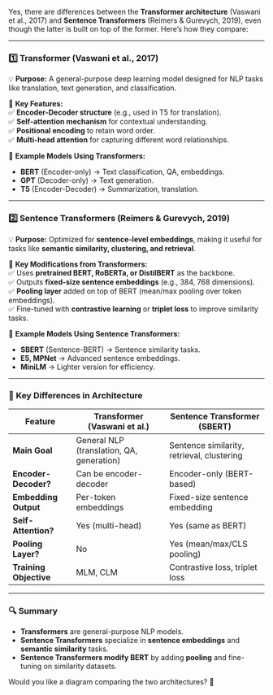 Yes, there are differences between the **Transformer architecture** (Vaswani et al., 2017) and **Sentence Transformers** (Reimers & Gurevych, 2019), even though the latter is built on top of the former. Here’s how they compare:

---

### **1️⃣ Transformer (Vaswani et al., 2017)**

💡 **Purpose:** A general-purpose deep learning model designed for NLP tasks like translation, text generation, and classification.

📌 **Key Features:**  
✅ **Encoder-Decoder structure** (e.g., used in T5 for translation).  
✅ **Self-attention mechanism** for contextual understanding.  
✅ **Positional encoding** to retain word order.  
✅ **Multi-head attention** for capturing different word relationships.

🔹 **Example Models Using Transformers:**

- **BERT** (Encoder-only) → Text classification, QA, embeddings.
- **GPT** (Decoder-only) → Text generation.
- **T5** (Encoder-Decoder) → Summarization, translation.

---

### **2️⃣ Sentence Transformers (Reimers & Gurevych, 2019)**

💡 **Purpose:** Optimized for **sentence-level embeddings**, making it useful for tasks like **semantic similarity, clustering, and retrieval**.

📌 **Key Modifications from Transformers:**  
✅ Uses **pretrained BERT, RoBERTa, or DistilBERT** as the backbone.  
✅ Outputs **fixed-size sentence embeddings** (e.g., 384, 768 dimensions).  
✅ **Pooling layer** added on top of BERT (mean/max pooling over token embeddings).  
✅ Fine-tuned with **contrastive learning** or **triplet loss** to improve similarity tasks.

🔹 **Example Models Using Sentence Transformers:**

- **SBERT** (Sentence-BERT) → Sentence similarity tasks.
- **E5, MPNet** → Advanced sentence embeddings.
- **MiniLM** → Lighter version for efficiency.

---

### **🚀 Key Differences in Architecture**

| Feature                | Transformer (Vaswani et al.)              | Sentence Transformer (SBERT)               |
| ---------------------- | ----------------------------------------- | ------------------------------------------ |
| **Main Goal**          | General NLP (translation, QA, generation) | Sentence similarity, retrieval, clustering |
| **Encoder-Decoder?**   | Can be encoder-decoder                    | Encoder-only (BERT-based)                  |
| **Embedding Output**   | Per-token embeddings                      | Fixed-size sentence embedding              |
| **Self-Attention?**    | Yes (multi-head)                          | Yes (same as BERT)                         |
| **Pooling Layer?**     | No                                        | Yes (mean/max/CLS pooling)                 |
| **Training Objective** | MLM, CLM                                  | Contrastive loss, triplet loss             |

---

### **🔍 Summary**

- **Transformers** are general-purpose NLP models.
- **Sentence Transformers** specialize in **sentence embeddings** and **semantic similarity** tasks.
- **Sentence Transformers modify BERT** by adding **pooling** and fine-tuning on similarity datasets.

Would you like a diagram comparing the two architectures? 🚀
